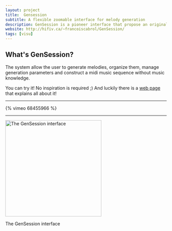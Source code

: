 ```yaml
---
layout: project
title:  Gensession
subtitle: A flexible zoomable interface for melody generation
description: GenSession is a pioneer interface that propose an original way to interact with random music generator.
website: http://hifiv.ca/~francoiscabrol/GenSession/
tags: [visu]
---
```


## What's GenSession?
The system allow the user to generate melodies, organize them, manage generation parameters and construct a midi music sequence without music knowledge. 

You can try it! No inspiration is required ;)
And luckily there is a [web page]({{page.website}}) that explains all about it!

-----------------------

{% vimeo 68455966 %}

----------------

<div class="thumbnail with-caption">
    <a data-toggle="lightbox" href="#demoLightbox" class="thumbnail">
        <img class="img-rounded" alt="The GenSession interface" src="{{ site.url }}/assets/images/gensession_1.png" style="width: 300px;">
    </a>
    <p>The GenSession interface</p>
</div>




